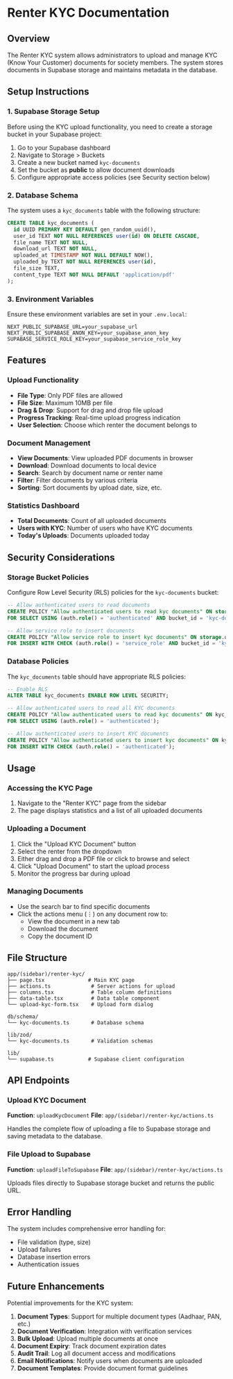 # Renter KYC Documentation

## Overview

The Renter KYC system allows administrators to upload and manage KYC (Know Your Customer) documents for society members. The system stores documents in Supabase storage and maintains metadata in the database.

## Setup Instructions

### 1. Supabase Storage Setup

Before using the KYC upload functionality, you need to create a storage bucket in your Supabase project:

1. Go to your Supabase dashboard
2. Navigate to Storage > Buckets
3. Create a new bucket named `kyc-documents`
4. Set the bucket as **public** to allow document downloads
5. Configure appropriate access policies (see Security section below)

### 2. Database Schema

The system uses a `kyc_documents` table with the following structure:

```sql
CREATE TABLE kyc_documents (
  id UUID PRIMARY KEY DEFAULT gen_random_uuid(),
  user_id TEXT NOT NULL REFERENCES user(id) ON DELETE CASCADE,
  file_name TEXT NOT NULL,
  download_url TEXT NOT NULL,
  uploaded_at TIMESTAMP NOT NULL DEFAULT NOW(),
  uploaded_by TEXT NOT NULL REFERENCES user(id),
  file_size TEXT,
  content_type TEXT NOT NULL DEFAULT 'application/pdf'
);
```

### 3. Environment Variables

Ensure these environment variables are set in your `.env.local`:

```env
NEXT_PUBLIC_SUPABASE_URL=your_supabase_url
NEXT_PUBLIC_SUPABASE_ANON_KEY=your_supabase_anon_key
SUPABASE_SERVICE_ROLE_KEY=your_supabase_service_role_key
```

## Features

### Upload Functionality

- **File Type**: Only PDF files are allowed
- **File Size**: Maximum 10MB per file
- **Drag & Drop**: Support for drag and drop file upload
- **Progress Tracking**: Real-time upload progress indication
- **User Selection**: Choose which renter the document belongs to

### Document Management

- **View Documents**: View uploaded PDF documents in browser
- **Download**: Download documents to local device
- **Search**: Search by document name or renter name
- **Filter**: Filter documents by various criteria
- **Sorting**: Sort documents by upload date, size, etc.

### Statistics Dashboard

- **Total Documents**: Count of all uploaded documents
- **Users with KYC**: Number of users who have KYC documents
- **Today's Uploads**: Documents uploaded today

## Security Considerations

### Storage Bucket Policies

Configure Row Level Security (RLS) policies for the `kyc-documents` bucket:

```sql
-- Allow authenticated users to read documents
CREATE POLICY "Allow authenticated users to read kyc documents" ON storage.objects
FOR SELECT USING (auth.role() = 'authenticated' AND bucket_id = 'kyc-documents');

-- Allow service role to insert documents
CREATE POLICY "Allow service role to insert kyc documents" ON storage.objects
FOR INSERT WITH CHECK (auth.role() = 'service_role' AND bucket_id = 'kyc-documents');
```

### Database Policies

The `kyc_documents` table should have appropriate RLS policies:

```sql
-- Enable RLS
ALTER TABLE kyc_documents ENABLE ROW LEVEL SECURITY;

-- Allow authenticated users to read all KYC documents
CREATE POLICY "Allow authenticated users to read kyc documents" ON kyc_documents
FOR SELECT USING (auth.role() = 'authenticated');

-- Allow authenticated users to insert KYC documents
CREATE POLICY "Allow authenticated users to insert kyc documents" ON kyc_documents
FOR INSERT WITH CHECK (auth.role() = 'authenticated');
```

## Usage

### Accessing the KYC Page

1. Navigate to the "Renter KYC" page from the sidebar
2. The page displays statistics and a list of all uploaded documents

### Uploading a Document

1. Click the "Upload KYC Document" button
2. Select the renter from the dropdown
3. Either drag and drop a PDF file or click to browse and select
4. Click "Upload Document" to start the upload process
5. Monitor the progress bar during upload

### Managing Documents

- Use the search bar to find specific documents
- Click the actions menu (⋮) on any document row to:
  - View the document in a new tab
  - Download the document
  - Copy the document ID

## File Structure

```
app/(sidebar)/renter-kyc/
├── page.tsx              # Main KYC page
├── actions.ts             # Server actions for upload
├── columns.tsx            # Table column definitions
├── data-table.tsx         # Data table component
└── upload-kyc-form.tsx    # Upload form dialog

db/schema/
└── kyc-documents.ts       # Database schema

lib/zod/
└── kyc-documents.ts       # Validation schemas

lib/
└── supabase.ts           # Supabase client configuration
```

## API Endpoints

### Upload KYC Document

**Function**: `uploadKycDocument`
**File**: `app/(sidebar)/renter-kyc/actions.ts`

Handles the complete flow of uploading a file to Supabase storage and saving metadata to the database.

### File Upload to Supabase

**Function**: `uploadFileToSupabase`
**File**: `app/(sidebar)/renter-kyc/actions.ts`

Uploads files directly to Supabase storage bucket and returns the public URL.

## Error Handling

The system includes comprehensive error handling for:

- File validation (type, size)
- Upload failures
- Database insertion errors
- Authentication issues

## Future Enhancements

Potential improvements for the KYC system:

1. **Document Types**: Support for multiple document types (Aadhaar, PAN, etc.)
2. **Document Verification**: Integration with verification services
3. **Bulk Upload**: Upload multiple documents at once
4. **Document Expiry**: Track document expiration dates
5. **Audit Trail**: Log all document access and modifications
6. **Email Notifications**: Notify users when documents are uploaded
7. **Document Templates**: Provide document format guidelines
